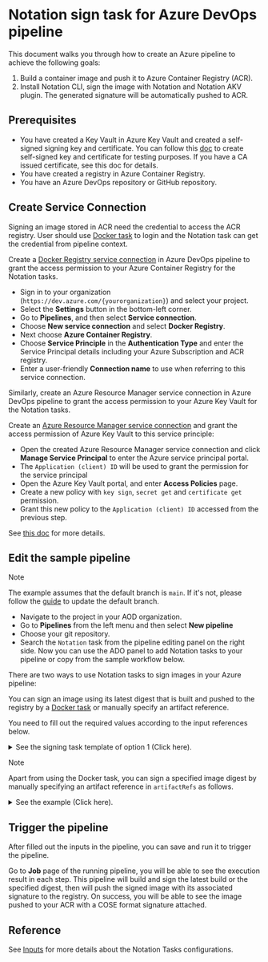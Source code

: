 # Notation sign task for Azure DevOps pipeline

This document walks you through how to create an Azure pipeline to achieve the following goals:

1. Build a container image and push it to Azure Container Registry (ACR).
2. Install Notation CLI, sign the image with Notation and Notation AKV plugin. The generated signature will be automatically pushed to ACR.

## Prerequisites

- You have created a Key Vault in Azure Key Vault and created a self-signed signing key and certificate. You can follow this [doc](https://learn.microsoft.com/en-us/azure/container-registry/container-registry-tutorial-sign-build-push#create-a-self-signed-certificate-azure-cli) to create self-signed key and certificate for testing purposes. If you have a CA issued certificate, see this doc for details.
- You have created a registry in Azure Container Registry.
- You have an Azure DevOps repository or GitHub repository.

## Create Service Connection

Signing an image stored in ACR need the credential to access the ACR registry. User should use [Docker task](https://learn.microsoft.com/en-us/azure/devops/pipelines/tasks/reference/docker-v2?view=azure-pipelines&tabs=yaml#build-and-push) to login and the Notation task can get the credential from pipeline context.

Create a [Docker Registry service connection](https://learn.microsoft.com/azure/devops/pipelines/library/service-endpoints?view=azure-devops&tabs=yaml#docker-registry-service-connection) in Azure DevOps pipeline to grant the access permission to your Azure Container Registry for the Notation tasks. 

- Sign in to your organization (`https://dev.azure.com/{yourorganization}`) and select your project.
- Select the **Settings** button in the bottom-left corner.
- Go to **Pipelines**, and then select **Service connection**.
- Choose **New service connection** and select **Docker Registry**.
- Next choose **Azure Container Registry**.
- Choose **Service Principle** in the **Authentication Type** and enter the Service Principal details including your Azure Subscription and ACR registry.
- Enter a user-friendly **Connection name** to use when referring to this service connection.

Similarly, create an Azure Resource Manager service connection in Azure DevOps pipeline to grant the access permission to your Azure Key Vault for the Notation tasks.

Create an [Azure Resource Manager service connection](https://learn.microsoft.com/azure/devops/pipelines/library/service-endpoints?view=azure-devops&tabs=yaml#azure-resource-manager-service-connection) and grant the access permission of Azure Key Vault to this service principle:

- Open the created Azure Resource Manager service connection and click **Manage Service Principal** to enter the Azure service principal portal.
- The `Application (client) ID` will be used to grant the permission for the service principal
- Open the Azure Key Vault portal, and enter **Access Policies** page.
- Create a new policy with `key sign`, `secret get` and `certificate get` permission.
- Grant this new policy to the `Application (client) ID` accessed from the previous step.

See [this doc](https://learn.microsoft.com/en-us/azure/devops/pipelines/library/service-endpoints?view=azure-devops&tabs=yaml#create-a-service-connection) for more details.

## Edit the sample pipeline

> [!NOTE]
> The example assumes that the default branch is `main`. If it's not, please follow the [guide](https://learn.microsoft.com/azure/devops/repos/git/change-default-branch?view=azure-devops#temporary-mirroring) to update the default branch.

- Navigate to the project in your AOD organization.
- Go to **Pipelines** from the left menu and then select **New pipeline**
- Choose your git repository.
- Search the `Notation` task from the pipeline editing panel on the right side. Now you can use the ADO panel to add Notation tasks to your pipeline or copy from the sample workflow below.

There are two ways to use Notation tasks to sign images in your Azure pipeline: 

You can sign an image using its latest digest that is built and pushed to the registry by a [Docker task](https://learn.microsoft.com/en-us/azure/devops/pipelines/tasks/reference/docker-v2?view=azure-pipelines&tabs=yaml) or manually specify an artifact reference.

You need to fill out the required values according to the input references below.

<details>

<summary>See the signing task template of option 1 (Click here).</summary>

```yaml
trigger:
 - main
pool: 
  vmImage: 'ubuntu-latest'

steps:
# login to registry
- task: Docker@2
  inputs:
    containerRegistry: <your_docker_registry_service_connection>
    command: 'login'
# build and push artifact to registry
- task: Docker@2
  inputs:
    repository: <your_repository_name>
    command: 'buildAndPush'
    Dockerfile: './Dockerfile'
# install notation
- task: notation@0
  inputs:
    command: 'install'
    version: '1.0.0'
# automatically detect the artifact pushed by Docker task and sign the artifact.
- task: notation@0
  inputs:
    command: 'sign'
    plugin: 'azureKeyVault'
    azurekvServiceConection: <your_akv_service_connection>
    keyid: <your_key_id>
    selfSigned: true
```

</details>

> [!NOTE]  
> Apart from using the Docker task, you can sign a specified image digest by manually specifying an artifact reference in `artifactRefs` as follows.

<details>

<summary>See the example (Click here).</summary>

```yaml
# sign the artifact
- task: notation@0
  inputs:
    artifactRefs: '<registry_host>/<repository>@<digest>'
    command: 'sign'
    plugin: 'azureKeyVault'
    azurekvServiceConection: <akv_service_connection>
    keyid: <key_id>
    selfSigned: true
```

</details>

## Trigger the pipeline

After filled out the inputs in the pipeline, you can save and run it to trigger the pipeline.

Go to **Job** page of the running pipeline, you will be able to see the execution result in each step. This pipeline will build and sign the latest build or the specified digest, then will push the signed image with its associated signature to the registry. On success, you will be able to see the image pushed to your ACR with a COSE format signature attached.

## Reference 

See [Inputs](README.md#inputs) for more details about the Notation Tasks configurations.
